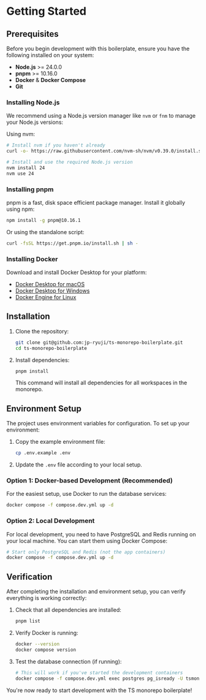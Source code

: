 # Getting Started

## Prerequisites

Before you begin development with this boilerplate, ensure you have the following installed on your system:

- **Node.js** >= 24.0.0
- **pnpm** >= 10.16.0
- **Docker** & **Docker Compose**
- **Git**

### Installing Node.js

We recommend using a Node.js version manager like `nvm` or `fnm` to manage your Node.js versions:

Using nvm:

```bash
# Install nvm if you haven't already
curl -o- https://raw.githubusercontent.com/nvm-sh/nvm/v0.39.0/install.sh | bash

# Install and use the required Node.js version
nvm install 24
nvm use 24
```

### Installing pnpm

pnpm is a fast, disk space efficient package manager. Install it globally using npm:

```bash
npm install -g pnpm@10.16.1
```

Or using the standalone script:

```bash
curl -fsSL https://get.pnpm.io/install.sh | sh -
```

### Installing Docker

Download and install Docker Desktop for your platform:

- [Docker Desktop for macOS](https://docs.docker.com/docker-for-mac/install/)
- [Docker Desktop for Windows](https://docs.docker.com/docker-for-windows/install/)
- [Docker Engine for Linux](https://docs.docker.com/engine/install/)

## Installation

1. Clone the repository:

   ```bash
   git clone git@github.com:jp-ryuji/ts-monorepo-boilerplate.git
   cd ts-monorepo-boilerplate
   ```

2. Install dependencies:

   ```bash
   pnpm install
   ```

   This command will install all dependencies for all workspaces in the monorepo.

## Environment Setup

The project uses environment variables for configuration. To set up your environment:

1. Copy the example environment file:

   ```bash
   cp .env.example .env
   ```

2. Update the `.env` file according to your local setup.

### Option 1: Docker-based Development (Recommended)

For the easiest setup, use Docker to run the database services:

```bash
docker compose -f compose.dev.yml up -d
```

### Option 2: Local Development

For local development, you need to have PostgreSQL and Redis running on your local machine. You can start them using Docker Compose:

```bash
# Start only PostgreSQL and Redis (not the app containers)
docker compose -f compose.dev.yml up -d
```

## Verification

After completing the installation and environment setup, you can verify everything is working correctly:

1. Check that all dependencies are installed:

   ```bash
   pnpm list
   ```

2. Verify Docker is running:

   ```bash
   docker --version
   docker compose version
   ```

3. Test the database connection (if running):

   ```bash
   # This will work if you've started the development containers
   docker compose -f compose.dev.yml exec postgres pg_isready -U tsmono_user -d tsmono_db
   ```

You're now ready to start development with the TS monorepo boilerplate!
